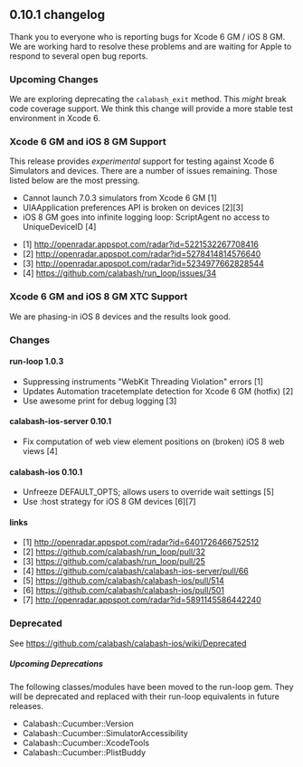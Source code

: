 ## 0.10.1 changelog

Thank you to everyone who is reporting bugs for Xcode 6 GM / iOS 8 GM.  We are working hard to resolve these problems and are waiting for Apple to respond to several open bug reports.

### Upcoming Changes

We are exploring deprecating the `calabash_exit` method.  This _might_ break code coverage support.  We think this change will provide a more stable test environment in Xcode 6.

### Xcode 6 GM and iOS 8 GM Support

This release provides _experimental_ support for testing against Xcode 6 Simulators and devices.  There are a number of issues remaining.  Those listed below are the most pressing.

* Cannot launch 7.0.3 simulators from Xcode 6 GM [1]
* UIAApplication preferences API is broken on devices [2][3]
* iOS 8 GM goes into infinite logging loop: ScriptAgent no access to UniqueDeviceID  [4]

- [1] http://openradar.appspot.com/radar?id=5221532267708416
- [2] http://openradar.appspot.com/radar?id=5278414814576640
- [3] http://openradar.appspot.com/radar?id=5234977662828544
- [4] https://github.com/calabash/run_loop/issues/34

### Xcode 6 GM and iOS 8 GM XTC Support

We are phasing-in iOS 8 devices and the results look good.

### Changes

#### run-loop 1.0.3

* Suppressing instruments "WebKit Threading Violation" errors [1]
* Updates Automation tracetemplate detection for Xcode 6 GM (hotfix) [2]
* Use awesome print for debug logging [3]

#### calabash-ios-server 0.10.1

* Fix computation of web view element positions on (broken) iOS 8 web views [4]

#### calabash-ios 0.10.1

* Unfreeze DEFAULT_OPTS; allows users to override wait settings [5]
* Use :host strategy for iOS 8 GM devices [6][7]

#### links

- [1] http://openradar.appspot.com/radar?id=6401726466752512
- [2] https://github.com/calabash/run_loop/pull/32
- [3] https://github.com/calabash/run_loop/pull/25
- [4] https://github.com/calabash/calabash-ios-server/pull/66
- [5] https://github.com/calabash/calabash-ios/pull/514
- [6] https://github.com/calabash/calabash-ios/pull/501
- [7] http://openradar.appspot.com/radar?id=5891145586442240

### Deprecated

See https://github.com/calabash/calabash-ios/wiki/Deprecated

##### Upcoming Deprecations

The following classes/modules have been moved to the run-loop gem.  They will be deprecated and replaced with their run-loop equivalents in future releases.

* Calabash::Cucumber::Version
* Calabash::Cucumber::SimulatorAccessibility
* Calabash::Cucumber::XcodeTools
* Calabash::Cucumber::PlistBuddy